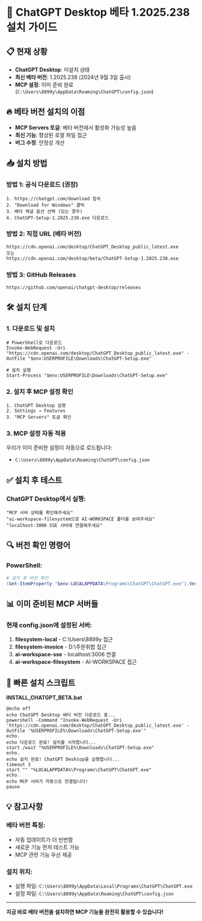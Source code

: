 # 🚀 ChatGPT Desktop 베타 1.2025.238 설치 가이드

## 📋 현재 상황
- **ChatGPT Desktop**: 미설치 상태
- **최신 베타 버전**: 1.2025.238 (2024년 9월 3일 출시)
- **MCP 설정**: 이미 준비 완료 (`C:\Users\8899y\AppData\Roaming\ChatGPT\config.json`)

## 🔥 베타 버전 설치의 이점
- **MCP Servers 토글**: 베타 버전에서 활성화 가능성 높음
- **최신 기능**: 향상된 로컬 파일 접근
- **버그 수정**: 안정성 개선

## 📥 설치 방법

### 방법 1: 공식 다운로드 (권장)
```
1. https://chatgpt.com/download 접속
2. "Download for Windows" 클릭
3. 베타 채널 옵션 선택 (있는 경우)
4. ChatGPT-Setup-1.2025.238.exe 다운로드
```

### 방법 2: 직접 URL (베타 버전)
```
https://cdn.openai.com/desktop/ChatGPT_Desktop_public_latest.exe
또는
https://cdn.openai.com/desktop/beta/ChatGPT-Setup-1.2025.238.exe
```

### 방법 3: GitHub Releases
```
https://github.com/openai/chatgpt-desktop/releases
```

## 🛠️ 설치 단계

### 1. 다운로드 및 설치
```batch
# PowerShell로 다운로드
Invoke-WebRequest -Uri "https://cdn.openai.com/desktop/ChatGPT_Desktop_public_latest.exe" -OutFile "$env:USERPROFILE\Downloads\ChatGPT-Setup.exe"

# 설치 실행
Start-Process "$env:USERPROFILE\Downloads\ChatGPT-Setup.exe"
```

### 2. 설치 후 MCP 설정 확인
```
1. ChatGPT Desktop 실행
2. Settings → Features
3. "MCP Servers" 토글 확인
```

### 3. MCP 설정 자동 적용
우리가 이미 준비한 설정이 자동으로 로드됩니다:
- `C:\Users\8899y\AppData\Roaming\ChatGPT\config.json`

## ✅ 설치 후 테스트

### ChatGPT Desktop에서 실행:
```
"MCP 서버 상태를 확인해주세요"
"ai-workspace-filesystem으로 AI-WORKSPACE 폴더를 보여주세요"
"localhost:3006 SSE 서버에 연결해주세요"
```

## 🔍 버전 확인 명령어

### PowerShell:
```powershell
# 설치 후 버전 확인
(Get-ItemProperty "$env:LOCALAPPDATA\Programs\ChatGPT\ChatGPT.exe").VersionInfo.FileVersion
```

## 📊 이미 준비된 MCP 서버들

### 현재 config.json에 설정된 서버:
1. **filesystem-local** - C:\Users\8899y 접근
2. **filesystem-invoice** - D:\주문취합 접근  
3. **ai-workspace-sse** - localhost:3006 연결
4. **ai-workspace-filesystem** - AI-WORKSPACE 접근

## 🎯 빠른 설치 스크립트

**INSTALL_CHATGPT_BETA.bat**
```batch
@echo off
echo ChatGPT Desktop 베타 버전 다운로드 중...
powershell -Command "Invoke-WebRequest -Uri 'https://cdn.openai.com/desktop/ChatGPT_Desktop_public_latest.exe' -OutFile '%USERPROFILE%\Downloads\ChatGPT-Setup.exe'"
echo.
echo 다운로드 완료! 설치를 시작합니다...
start /wait "%USERPROFILE%\Downloads\ChatGPT-Setup.exe"
echo.
echo 설치 완료! ChatGPT Desktop을 실행합니다...
timeout 3
start "" "%LOCALAPPDATA%\Programs\ChatGPT\ChatGPT.exe"
echo.
echo MCP 서버가 자동으로 연결됩니다!
pause
```

## 💡 참고사항

### 베타 버전 특징:
- 자동 업데이트가 더 빈번함
- 새로운 기능 먼저 테스트 가능
- MCP 관련 기능 우선 제공

### 설치 위치:
- 실행 파일: `C:\Users\8899y\AppData\Local\Programs\ChatGPT\ChatGPT.exe`
- 설정 파일: `C:\Users\8899y\AppData\Roaming\ChatGPT\config.json`

---

**지금 바로 베타 버전을 설치하면 MCP 기능을 완전히 활용할 수 있습니다!**